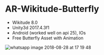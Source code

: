 # AR-Wikitude-Butterfly

- Wikitude 8.0
- Unity3d 2017.4.3f1
- Android (worked well on api 25), IOs
- Free Butterfly Asset with Animation 

![whatsapp image 2018-08-28 at 17 19 48](https://user-images.githubusercontent.com/21102697/44737492-0a7f8a80-aaea-11e8-8f80-4b36d4e792da.jpeg)


